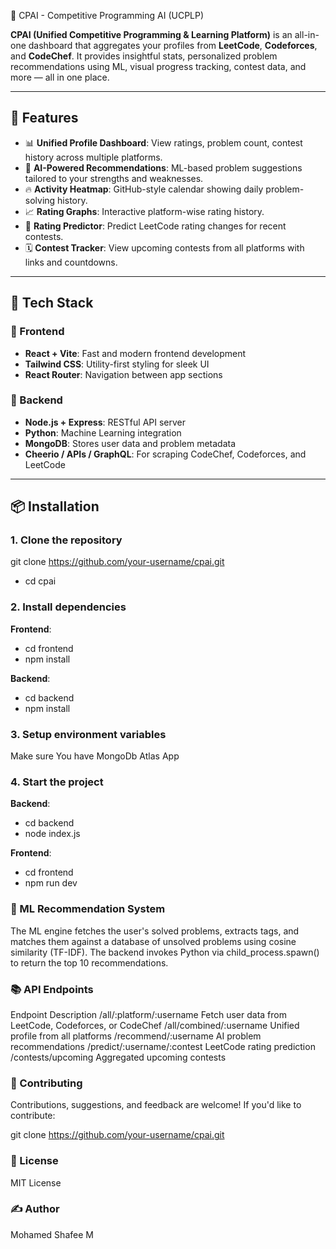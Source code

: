 🧠 CPAI - Competitive Programming AI (UCPLP)

**CPAI (Unified Competitive Programming & Learning Platform)** is an all-in-one dashboard that aggregates your profiles from **LeetCode**, **Codeforces**, and **CodeChef**. It provides insightful stats, personalized problem recommendations using ML, visual progress tracking, contest data, and more — all in one place.

---

## 🚀 Features

- 📊 **Unified Profile Dashboard**: View ratings, problem count, contest history across multiple platforms.
- 🤖 **AI-Powered Recommendations**: ML-based problem suggestions tailored to your strengths and weaknesses.
- 🔥 **Activity Heatmap**: GitHub-style calendar showing daily problem-solving history.
- 📈 **Rating Graphs**: Interactive platform-wise rating history.
- 🧪 **Rating Predictor**: Predict LeetCode rating changes for recent contests.
- 🗓️ **Contest Tracker**: View upcoming contests from all platforms with links and countdowns.

---

## 🧩 Tech Stack

### 🔹 Frontend
- **React + Vite**: Fast and modern frontend development
- **Tailwind CSS**: Utility-first styling for sleek UI
- **React Router**: Navigation between app sections

### 🔹 Backend
- **Node.js + Express**: RESTful API server
- **Python**: Machine Learning integration
- **MongoDB**: Stores user data and problem metadata
- **Cheerio / APIs / GraphQL**: For scraping CodeChef, Codeforces, and LeetCode

---

## 📦 Installation

### 1. Clone the repository

git clone https://github.com/your-username/cpai.git
- cd cpai

### 2. Install dependencies
   
**Frontend**:
- cd frontend
- npm install

**Backend**:
- cd backend
- npm install

### 3. Setup environment variables
Make sure You have MongoDb Atlas App

### 4. Start the project
   
**Backend**:
- cd backend
- node index.js

**Frontend**:
- cd frontend
- npm run dev

### 🧠 ML Recommendation System
The ML engine fetches the user's solved problems, extracts tags, and matches them against a database of unsolved problems using cosine similarity (TF-IDF). The backend invokes Python via child_process.spawn() to return the top 10 recommendations.

### 📚 API Endpoints
Endpoint	Description
/all/:platform/:username	Fetch user data from LeetCode, Codeforces, or CodeChef
/all/combined/:username	Unified profile from all platforms
/recommend/:username	AI problem recommendations
/predict/:username/:contest	LeetCode rating prediction
/contests/upcoming	Aggregated upcoming contests


### 🤝 Contributing
Contributions, suggestions, and feedback are welcome! If you'd like to contribute:

git clone https://github.com/your-username/cpai.git

### 📄 License
MIT License

### ✍️ Author
Mohamed Shafee M
